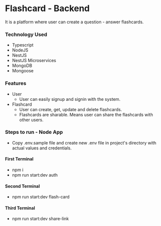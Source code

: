 # Flashcard - Backend

It is a platform where user can create a question - answer flashcards.

### Technology Used

- Typescript
- NodeJS
- NestJS
- NestJS Microservices
- MongoDB
- Mongoose

### Features

- User
  - User can easily signup and signin with the system.
- Flashcard
  - User can create, get, update and delete flashcards.
  - Flashcards are sharable. Means user can share the flashcards with other users.

### Steps to run - Node App

- Copy .env.sample file and create new .env file in project's directory with actual values and credentials.

#### First Terminal

- npm i
- npm run start:dev auth

#### Second Terminal

- npm run start:dev flash-card

#### Third Terminal

- npm run start:dev share-link
